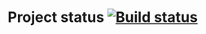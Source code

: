 # Project status [![Build status](https://ci.appveyor.com/api/projects/status/lag96a5q4x5x7d34/branch/main?svg=true)](https://ci.appveyor.com/project/VitaliyVR55/web-2-1/branch/main)